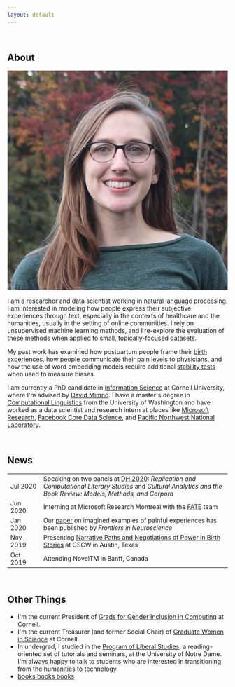 ```yaml
---
layout: default
---
```


<br>

<!-- ## Hello! -->

<!-- <img class="profile-picture" src="me.jpg"> -->

<!-- I'm an [Information Science](http://infosci.cornell.edu/) PhD student at Cornell University working in natural language processing. My advisor is [David Mimno](https://mimno.infosci.cornell.edu/).

I have a master's degree in computational linguistics from the University of Washington, where I was advised by [Fei Xia](http://faculty.washington.edu/fxia/), and I've worked at organizations like [Microsoft](https://www.microsoft.com/en-us/research/project/empowermd/), [Pacific Northwest National Laboratory](https://www.pnl.gov/) (PNNL), and [Maana](https://www.maana.io/), a data analytics startup. -->

<!-- ## Research Interests

My research is in natural language processing and machine learning. I'm interested in unsupervised and semi-supervised techniques, such as word embeddings and topic modeling. I study how these techniques can be used to explore new datasets, ranging from social media to literature to medical data. I'm especially interested in questions about narrative and semantic similarity.

<br> -->

## About

<img class="profile-picture" src="me.png">

I am a researcher and data scientist working in natural language processing. I am interested in modeling how people express their subjective experiences through text, especially in the contexts of healthcare and the humanities, usually in the setting of online communities. I rely on unsupervised machine learning methods, and I re-explore the evaluation of these methods when applied to small, topically-focused datasets. 

My past work has examined how postpartum people frame their [birth experiences](https://maria-antoniak.github.io/resources/2019_cscw_birth_stories.pdf),  how people communicate their [pain levels](https://maria-antoniak.github.io/resources/2020_frontiers_pain.pdf) to physicians, and how the use of word embedding models require additional [stability tests](https://maria-antoniak.github.io/resources/2018_evaluating_stability.pdf) when used to measure biases.

I am currently a PhD candidate in [Information Science](http://infosci.cornell.edu/) at Cornell University, where I'm advised by [David Mimno](https://mimno.infosci.cornell.edu/). I have a master's degree in [Computational Linguistics](https://www.compling.uw.edu/) from the University of Washington and have worked as a data scientist and research intern at places like [Microsoft Research](https://www.microsoft.com/en-us/research/), [Facebook Core Data Science](https://research.fb.com/core-data-science/), and [Pacific Northwest National Laboratory](https://www.pnl.gov/).

<!-- * PhD Candidate in [Information Science](http://infosci.cornell.edu/), Cornell University
* Advised by [David Mimno](https://mimno.infosci.cornell.edu/)  
* Minor in [Computer Science](https://www.cs.cornell.edu/) -->

<!-- <br> -->

<!-- ## Research Interests

Natural language processing, unsupervised machine learning, digital humanities, healthcare, computational social science.

<br>

## Education

* MS in [Computational Linguistics](https://www.compling.uw.edu/), University of Washington  
* BA in [Program of Liberal Studies](https://pls.nd.edu/), University of Notre Dame

<br>

## Industry

* Intern, [Facebook Core Data Science](https://research.fb.com/core-data-science/)  
* Intern, [Microsoft Research](https://www.microsoft.com/en-us/research/)
* Data Scientist, [Maana](https://www.maana.io/)
* Intern, [Pacific Northwest National Laboratory](https://www.pnl.gov/) -->

<br> 

## News

<table style="width:100%">
  <tr>
    <td width="15%">Jul 2020</td>
    <td>Speaking on two panels at <a href="https://dh2020.adho.org/">DH 2020</a>: <i>Replication and Computational Literary Studies</i> and <i>Cultural Analytics and the Book Review: Models, Methods, and Corpora</i></td>
  </tr>
  <tr>
    <td width="15%">Jun 2020</td>
    <td>Interning at Microsoft Research Montreal with the <a href="https://www.microsoft.com/en-us/research/group/fate/">FATE</a> team</td>
  </tr>
  <tr>
    <td width="15%">Jan 2020</td>
    <td>Our <a href="https://maria-antoniak.github.io/resources/2020_frontiers_pain.pdf">paper</a> on imagined examples of painful experiences has been published by <i>Frontiers in Neuroscience</i></td>
  </tr>
  <tr>
    <td>Nov 2019</td>
    <td>Presenting <a href="https://maria-antoniak.github.io/resources/2019_cscw_birth_stories.pdf">Narrative Paths and Negotiations of Power in Birth Stories</a> at CSCW in Austin, Texas</td>
  </tr>
  <tr>
    <td>Oct 2019</td>
    <td>Attending NovelTM in Banff, Canada</td>
  </tr>
</table>


<br>

<!-- ## Teaching

Fall 2019: TA for INFO 3350/6350: [Text Mining for History & Literature](https://mimno.infosci.cornell.edu/info3350/)

Spring 2019: TA for [INFO 3300: Data-driven Web Applications](http://jeffrz.com/info3300/)  
  
Spring 2017: TA for [INFO 3300: Data-driven Web Applications](https://mimno.infosci.cornell.edu/info3300/)

<br> -->

## Other Things

* I'm the current President of [Grads for Gender Inclusion in Computing](https://gsgic.org/) at Cornell. 
* I'm the current Treasurer (and former Social Chair) of [Graduate Women in Science](https://gwiscornell.wordpress.com/) at Cornell.
* In undergrad, I studied in the [Program of Liberal Studies](https://pls.nd.edu/), a reading-oriented set of tutorials and seminars, at the University of Notre Dame. I'm always happy to talk to students who are interested in transitioning from the humanities to technology.
* [books books books](https://maria-antoniak.github.io/reading)


<br><br><br>